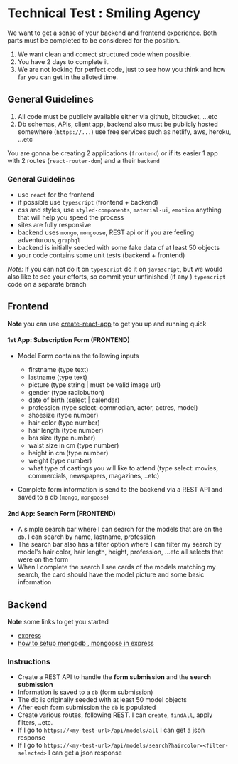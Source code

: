 # Technical Test : Smiling Agency

We want to get a sense of your backend and frontend experience. Both parts must be completed to be considered for the position.

1. We want clean and correct structured code when possible.
2. You have 2 days to complete it.
3. We are not looking for perfect code, just to see how you think and how far you can get in the alloted time.

## General Guidelines

1. All code must be publicly available either via github, bitbucket, ...etc
2. Db schemas, APIs, client app, backend also must be publicly hosted somewhere (`https://...`) use free services such as netlify, aws, heroku, ...etc

You are gonna be creating 2 applications (`frontend`) or if its easier 1 app with 2 routes (`react-router-dom`) and a their `backend`

### General Guidelines

- use `react` for the frontend
- if possible use `typescript` (frontend + backend)
- css and styles, use `styled-components`, `material-ui`, `emotion` anything that will help you speed the process
- sites are fully responsive
- backend uses `mongo`, `mongoose`, REST api or if you are feeling adventurous, `graphql`
- backend is initially seeded with some fake data of at least 50 objects
- your code contains some unit tests (backend + frontend)

_Note:_ If you can not do it on `typescript` do it on `javascript`, but we would also like to see your efforts, so commit your unfinished (if any ) `typescript` code on a separate branch

## Frontend

**Note** you can use [create-react-app](https://create-react-app.dev/docs/getting-started) to get you up and running quick

#### 1st App: **Subscription Form** (FRONTEND)

- Model Form contains the following inputs

  - firstname (type text)
  - lastname (type text)
  - picture (type string | must be valid image url)
  - gender (type radiobutton)
  - date of birth (select | calendar)
  - profession (type select: commedian, actor, actres, model)
  - shoesize (type number)
  - hair color (type number)
  - hair length (type number)
  - bra size (type number)
  - waist size in cm (type number)
  - height in cm (type number)
  - weight (type number)
  - what type of castings you will like to attend (type select: movies, commercials, newspapers, magazines, ..etc)

- Complete form information is send to the backend via a REST API and saved to a db (`mongo`, `mongoose`)

#### 2nd App: **Search Form** (FRONTEND)

- A simple search bar where I can search for the models that are on the `db`. I can search by name, lastname, profession
- The search bar also has a filter option where I can filter my search by model's hair color, hair length, height, profession, ...etc all selects that were on the form
- When I complete the search I see cards of the models matching my search, the card should have the model picture and some basic information

## Backend

**Note** some links to get you started

- [express](https://expressjs.com/)
- [how to setup mongodb , mongoose in express](https://www.robinwieruch.de/mongodb-express-setup-tutorial/)

### Instructions

- Create a REST API to handle the **form submission** and the **search submission**
- Information is saved to a `db` (form submission)
- The db is originally seeded with at least 50 model objects
- After each form submission the `db` is populated
- Create various routes, following REST. I can `create`, `findAll`, apply filters, ..etc.
- If I go to `https://<my-test-url>/api/models/all` I can get a json response
- If I go to `https://<my-test-url>/api/models/search?haircolor=<filter-selected>` I can get a json response

